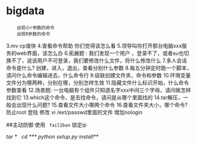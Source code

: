 # bigdata
        出现小r参数的命令
        出现R参数的命令
3.mv cp谁快
4.查看命令帮助 你们觉得该怎么看
5.领导叫你打开那台电脑xxx服务的web界面，该怎么办
6.拓展题 : 我们发现一个用户 ，登录不了，或者su也切换不了，说该用户不可登录，我们要修改什么文件，将什么修改什么
7.多人会话命令是什么? 创建，进入，退出，查看分别什么参数
8.每五分钟定时跑一个脚本，请问什么命令编辑进去，什么命令行
9.级联创建文件夹，命令和参数
10.环境变量文件分为哪两种，分别在哪，分别怎样生效
11.隐藏文件什么标识开始，什么命令参数查看
12.场景题:  一台电脑有个组件只知道名字xxx中间三个字母，请问做怎样找到它
13.which这个命令，是去找命令，请问是从哪个里面找的
14.tar解压，一般会出现什么问题?
15.查看文件大小哪两个命令
16.查看文件夹大小，哪个命令?
防止root 登陆 修改  vi /ext/passwd里面的文件 增加nologin

##主动防御
使用 `  fail2ban `  锁定ip

*tar
 *   cd
     ***  python  setup.py install***
     
     
        
        

